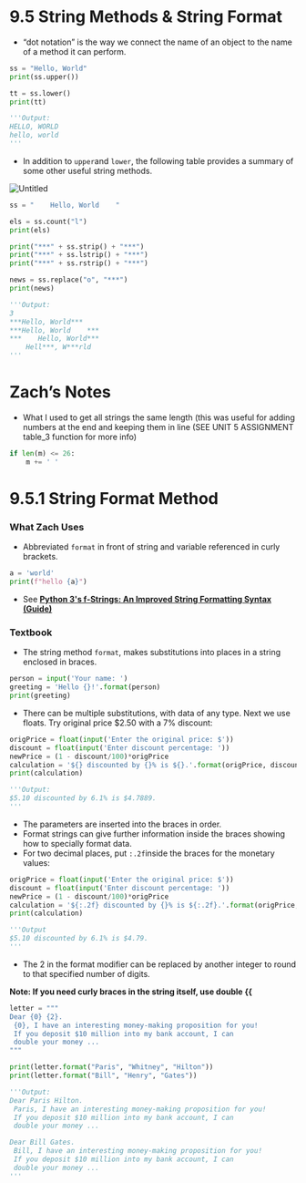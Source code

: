 # 9.5 String Methods & String Format

- “dot notation” is the way we connect the name of an object to the name of a method it can perform.

```python
ss = "Hello, World"
print(ss.upper())

tt = ss.lower()
print(tt)

'''Output:
HELLO, WORLD
hello, world
'''
```

- In addition to `upper`and `lower`, the following table provides a summary of some other useful string methods.

![Untitled](9%205%20String%20Methods%20&%20String%20Format%200b4d8e1d4b23449daffe90ce05759e10/Untitled.png)

```python
ss = "    Hello, World    "

els = ss.count("l")
print(els)

print("***" + ss.strip() + "***")
print("***" + ss.lstrip() + "***")
print("***" + ss.rstrip() + "***")

news = ss.replace("o", "***")
print(news)

'''Output:
3
***Hello, World***
***Hello, World    ***
***    Hello, World***
    Hell***, W***rld
'''
```

# Zach’s Notes

- What I used to get all strings the same length (this was useful for adding numbers at the end and keeping them in line (SEE UNIT 5 ASSIGNMENT table_3 function for more info)

```python
if len(m) <= 26:
	m += ' '
```

# 9.5.1 String Format Method

### What Zach Uses

- Abbreviated `format` in front of string and variable referenced in curly brackets.

```python
a = 'world'
print(f"hello {a}")
```

- See **[Python 3's f-Strings: An Improved String Formatting Syntax (Guide)](https://realpython.com/python-f-strings/)**

### Textbook

- The string method `format`,  makes substitutions into places in a string enclosed in braces.

```python
person = input('Your name: ')
greeting = 'Hello {}!'.format(person)
print(greeting)
```

- There can be multiple substitutions, with data of any type. Next we use floats. Try original price $2.50 with a 7% discount:

```python
origPrice = float(input('Enter the original price: $'))
discount = float(input('Enter discount percentage: '))
newPrice = (1 - discount/100)*origPrice
calculation = '${} discounted by {}% is ${}.'.format(origPrice, discount, newPrice)
print(calculation)

'''Output:
$5.10 discounted by 6.1% is $4.7889.
'''
```

- The parameters are inserted into the braces in order.
- Format strings can give further information inside the braces showing how to specially format data.
- For two decimal places, put `:.2f`inside the braces for the monetary values:

```python
origPrice = float(input('Enter the original price: $'))
discount = float(input('Enter discount percentage: '))
newPrice = (1 - discount/100)*origPrice
calculation = '${:.2f} discounted by {}% is ${:.2f}.'.format(origPrice, discount, newPrice)
print(calculation)

'''Output
$5.10 discounted by 6.1% is $4.79.
'''
```

- The 2 in the format modifier can be replaced by another integer to round to that specified number of digits.

**Note: If you need curly braces in the string itself, use double {{**

```python
letter = """
Dear {0} {2}.
 {0}, I have an interesting money-making proposition for you!
 If you deposit $10 million into my bank account, I can
 double your money ...
"""

print(letter.format("Paris", "Whitney", "Hilton"))
print(letter.format("Bill", "Henry", "Gates"))

'''Output:
Dear Paris Hilton.
 Paris, I have an interesting money-making proposition for you!
 If you deposit $10 million into my bank account, I can
 double your money ...

Dear Bill Gates.
 Bill, I have an interesting money-making proposition for you!
 If you deposit $10 million into my bank account, I can
 double your money ...
'''
```